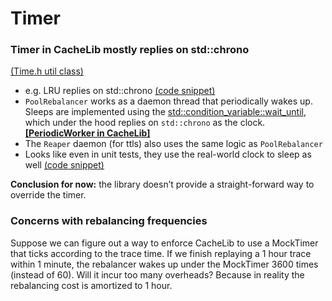 # Timer

### Timer in CacheLib mostly replies on std::chrono

 [(Time.h util class)](https://github.com/facebook/CacheLib/blob/main/cachelib/common/Time.h)

- e.g. LRU replies on std::chrono [(code snippet)](https://github.com/facebook/CacheLib/blob/5db3b00bcd45da0b20c186b332e16387d285038e/cachelib/allocator/MMLru.h#L526)
- `PoolRebalancer` works as a daemon thread that periodically wakes up. Sleeps are implemented using the [std::condition_variable::wait_until](https://en.cppreference.com/w/cpp/thread/condition_variable/wait_until), which under the hood replies on `std::chrono` as the clock. **[[PeriodicWorker in CacheLib]](https://github.com/facebook/CacheLib/blob/5db3b00bcd45da0b20c186b332e16387d285038e/cachelib/common/PeriodicWorker.cpp#L59)**
- The `Reaper` daemon (for ttls) also uses the same logic as `PoolRebalancer`
- Looks like even in unit tests, they use the real-world clock to sleep as well [(code snippet)](https://github.com/facebook/CacheLib/blob/5db3b00bcd45da0b20c186b332e16387d285038e/cachelib/allocator/tests/BaseAllocatorTest.h#L331)

**Conclusion for now:** the library doesn’t provide a straight-forward way to override the timer.

### Concerns with rebalancing frequencies

Suppose we can figure out a way to enforce CacheLib to use a MockTimer that ticks according to the trace time. If we finish replaying a 1 hour trace within 1 minute, the rebalancer wakes up under the MockTimer 3600 times (instead of 60). Will it incur too many overheads? Because in reality the rebalancing cost is amortized to 1 hour.